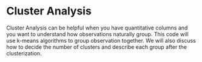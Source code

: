 # Cluster Analysis
Cluster Analysis can be helpful when you have quantitative columns and you want to understand how observations naturally group. This code will use k-means algorithms to group observation together. We will also discuss how to decide the number of clusters and describe each group after the clusterization. 
